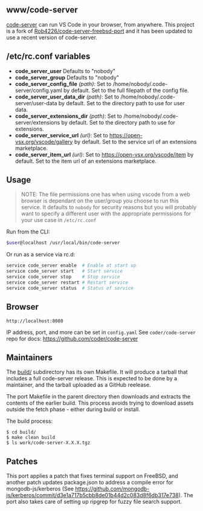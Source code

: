 ## www/code-server

[code-server](https://github.com/coder/code-server) can run VS Code
in your browser, from anywhere. This project is a fork of
[Rob4226/code-server-freebsd-port](https://github.com/Rob4226/code-server-freebsd-port)
and it has been updated to use a recent version of code-server.

## /etc/rc.conf variables

- **code_server_user**  Defaults to "nobody"
- **code_server_group** Defaults to "nobody"
- **code_server_config_file** *(path)*: Set to /home/nobody/.code-server/config.yaml by default. Set to the full filepath of the config file.
- **code_server_user_data_dir** *(path)*: Set to /home/nobody/.code-server/user-data by default. Set to the directory path to use for user data.
- **code_server_extensions_dir** *(path)*: Set to /home/nobody/.code-server/extensions by default. Set to the directory path to use for extensions.
- **code_server_service_url** *(url)*: Set to https://open-vsx.org/vscode/gallery by default. Set to the service url of an extensions marketplace.
- **code_server_item_url** *(url)*: Set to https://open-vsx.org/vscode/item by default. Set to the item url of an extensions marketplace.


## Usage

> NOTE:
> The file permissions one has when using vscode from a web browser is dependant
> on the user/group you choose to run this service. It defaults to `nobody` for
> security reasons but you will probably want to specify a different user with
> the appropriate permissions for your use case in `/etc/rc.conf`

Run from the CLI:

```sh
$user@localhost /usr/local/bin/code-server
```

Or run as a service via rc.d:

```sh
service code_server enable  # Enable at start up
service code_server start   # Start service
service code_server stop    # Stop service
service code_server restart # Restart service
service code_server status  # Status of service
```

## Browser

`http://localhost:8080`

IP address, port, and more can be set in `config.yaml`
See `coder/code-server` repo for docs: https://github.com/coder/code-server

## Maintainers

The [build/](build/) subdirectory has its own Makefile. It will produce
a tarball that includes a full code-server release. This is expected to
be done by a maintainer, and the tarball uploaded as a GitHub reelease.

The port Makefile in the parent directory then downloads and
extracts the contents of the earlier build. This process avoids trying
to download assets outside the fetch phase - either during build or
install.

The build process:

    $ cd build/
    $ make clean build
    $ ls work/code-server-X.X.X.tgz

## Patches

This port applies a patch that fixes terminal support on FreeBSD,
and another patch updates package.json to address a compile error
for mongodb-js/kerberos
(See https://github.com/mongodb-js/kerberos/commit/d3e1a717b5cbb8de01b44d2c083d8f6db317e738).
The port also takes care of setting up ripgrep for fuzzy file search support.

